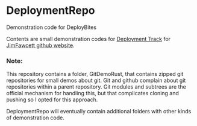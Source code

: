 # DeploymentRepo
Demonstration code for DeployBites

Contents are small demonstration codes for <a href="https://jimfawcett.github.io/indexDeployment.html">Deployment Track</a> for
<a href="https://jimfawcett.github.io/index.html">JimFawcett github website</a>.

### Note:<br />
This repository contains a folder, GitDemoRust, that contains zipped git repositories for small demos about git. Git and github
complain about git repositories within a parent repository. Git modules and subtrees are the official mechanism for handling this,
but that complicates cloning and pushing so I opted for this approach.

DeploymentRepo will eventually contain additional folders with other kinds of demonstration code.

